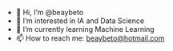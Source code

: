 - 👋 Hi, I’m @beaybeto
- 👀 I’m interested in IA and Data Science
- 🌱 I’m currently learning Machine Learning
- 📫 How to reach me: beaybeto@hotmail.com

<!---
beaybeto/beaybeto is a ✨ special ✨ repository because its `README.md` (this file) appears on your GitHub profile.
You can click the Preview link to take a look at your changes.
--->
